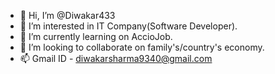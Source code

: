 - 👋 Hi, I’m @Diwakar433
- 👀 I’m interested in IT Company(Software Developer).
- 🌱 I’m currently learning on AccioJob.
- 💞️ I’m looking to collaborate on family's/country's economy.
- 📫 Gmail ID - diwakarsharma9340@gmail.com

<!---
Diwakar433/Diwakar433 is a ✨ special ✨ repository because its `README.md` (this file) appears on your GitHub profile.
You can click the Preview link to take a look at your changes.
--->
